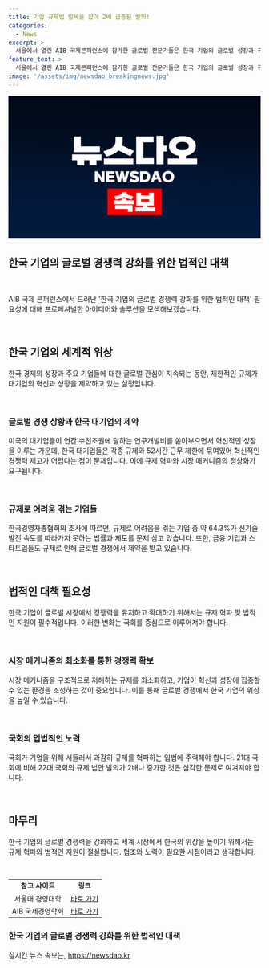 ```yaml
---
title: 기업 규제법 발목을 잡아 2배 급증된 발의!
categories:
  - News
excerpt: >
  서울에서 열린 AIB 국제콘퍼런스에 참가한 글로벌 전문가들은 한국 기업의 글로벌 성장과 규제에 대한 우려를 나눴다. 삼성전자와 현대·기아차 등 한국 기업의 전 세계적 주목과 영업이익은 놀라울 정도다. 그러나 한국 기업들은 규제와 시장 메커니즘에 대한 우려를 표명했다. 박 교수는 국회가 과감히 규제를 혁파하는 입법을 통해 기업을 지원해야 한다고 강조했다.
feature_text: >
  서울에서 열린 AIB 국제콘퍼런스에 참가한 글로벌 전문가들은 한국 기업의 글로벌 성장과 규제에 대한 우려를 나눴다. 삼성전자와 현대·기아차 등 한국 기업의 전 세계적 주목과 영업이익은 놀라울 정도다. 그러나 한국 기업들은 규제와 시장 메커니즘에 대한 우려를 표명했다. 박 교수는 국회가 과감히 규제를 혁파하는 입법을 통해 기업을 지원해야 한다고 강조했다.
image: '/assets/img/newsdao_breakingnews.jpg'
---
```


<p><img src="/assets/img/newsdao_breakingnews.jpg" alt="firstkoreanews 속보" /></p>

<h2 data-ke-size="size26">한국 기업의 글로벌 경쟁력 강화를 위한 법적인 대책</h2>

<p data-ke-size="size16">&nbsp;</p>

<p>AIB 국제 콘퍼런스에서 드러난 '한국 기업의 글로벌 경쟁력 강화를 위한 법적인 대책' 필요성에 대해 프로페셔널한 아이디어와 솔루션을 모색해보겠습니다. </p>

<p data-ke-size="size16">&nbsp;</p>

<h2 data-ke-size="size26">한국 기업의 세계적 위상</h2>

<p data-ke-size="size16">한국 경제의 성장과 주요 기업들에 대한 글로벌 관심이 지속되는 동안, 제한적인 규제가 대기업의 혁신과 성장을 제약하고 있는 실정입니다.</p>

<p data-ke-size="size16">&nbsp;</p>

<h3 data-ke-size="size24">글로벌 경쟁 상황과 한국 대기업의 제약</h3>

<p data-ke-size="size16">미국의 대기업들이 연간 수천조원에 달하는 연구개발비를 쏟아부으면서 혁신적인 성장을 이루는 가운데, 한국 대기업들은 각종 규제와 52시간 근무 제한에 묶여있어 혁신적인 경쟁력 제고가 어렵다는 점이 문제입니다. 이에 규제 혁파와 시장 메커니즘의 정상화가 요구됩니다.</p>

<p data-ke-size="size16">&nbsp;</p>

<h3 data-ke-size="size24">규제로 어려움 겪는 기업들</h3>

<p data-ke-size="size16">한국경영자총협회의 조사에 따르면, 규제로 어려움을 겪는 기업 중 약 64.3%가 신기술 발전 속도를 따라가지 못하는 법률과 제도를 문제 삼고 있습니다. 또한, 금융 기업과 스타트업들도 규제로 인해 글로벌 경쟁에서 제약을 받고 있습니다.</p>

<p data-ke-size="size16">&nbsp;</p>

<h2 data-ke-size="size26">법적인 대책 필요성</h2>

<p data-ke-size="size16">한국 기업이 글로벌 시장에서 경쟁력을 유지하고 확대하기 위해서는 규제 혁파 및 법적인 지원이 필수적입니다. 이러한 변화는 국회를 중심으로 이루어져야 합니다.</p>

<p data-ke-size="size16">&nbsp;</p>

<h3 data-ke-size="size24">시장 메커니즘의 최소화를 통한 경쟁력 확보</h3>

<p data-ke-size="size16">시장 메커니즘을 구조적으로 저해하는 규제를 최소화하고, 기업이 혁신과 성장에 집중할 수 있는 환경을 조성하는 것이 중요합니다. 이를 통해 글로벌 경쟁에서 한국 기업의 위상을 높일 수 있습니다.</p>

<p data-ke-size="size16">&nbsp;</p>

<h3 data-ke-size="size24">국회의 입법적인 노력</h3>

<p data-ke-size="size16">국회가 기업을 위해 서둘러서 과감히 규제를 혁파하는 입법에 주력해야 합니다. 21대 국회에 비해 22대 국회의 규제 법안 발의가 2배나 증가한 것은 심각한 문제로 여겨져야 합니다.</p>

<p data-ke-size="size16">&nbsp;</p>

<h2 data-ke-size="size26">마무리</h2>

<p data-ke-size="size16">한국 기업의 글로벌 경쟁력을 강화하고 세계 시장에서 한국의 위상을 높이기 위해서는 규제 혁파와 법적인 지원이 절실합니다. 협조와 노력이 필요한 시점이라고 생각합니다.</p>

<p data-ke-size="size16">&nbsp;</p>

<table>
  <tbody>
    <tr>
      <td style="text-align: center; height: 17px;"><b>참고 사이트</b></td>
      <td style="text-align: center; height: 17px;"><b>링크</b></td>
    </tr>
    <tr>
      <td style="text-align: center; height: 17px;">서울대 경영대학</td>
      <td style="text-align: center; height: 17px;"><a href="https://biz.snu.ac.kr">바로 가기</a></td>
    </tr>
    <tr>
      <td style="text-align: center; height: 17px;">AIB 국제경영학회</td>
      <td style="text-align: center; height: 17px;"><a href="https://www.aib.world">바로 가기</a></td>
    </tr>
  </tbody>
</table>

<h3 data-ke-size="size24">한국 기업의 글로벌 경쟁력 강화를 위한 법적인 대책</h3>
실시간 뉴스 속보는, <a href="https://newsdao.kr" rel="dofollow">https://newsdao.kr</a>


